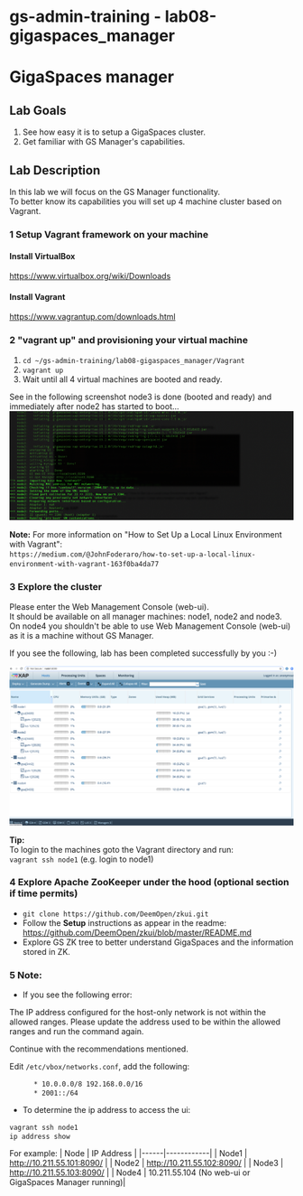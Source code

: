 # gs-admin-training - lab08-gigaspaces_manager

# GigaSpaces manager 

## Lab Goals

1. See how easy it is to setup a GigaSpaces cluster.
2. Get familiar with GS Manager's capabilities.

## Lab Description
In this lab we will focus on the GS Manager functionality.  
To better know its capabilities you will set up 4 machine cluster based on Vagrant.

### 1 Setup Vagrant framework on your machine

#### Install VirtualBox

https://www.virtualbox.org/wiki/Downloads

#### Install Vagrant

https://www.vagrantup.com/downloads.html

### 2 "vagrant up" and provisioning your virtual machine

1. `cd ~/gs-admin-training/lab08-gigaspaces_manager/Vagrant`
2. `vagrant up`
3. Wait until all 4 virtual machines are booted and ready.

See in the following screenshot node3 is done (booted and ready) and immediately after node2 has started to boot...  
![Screenshot](./Pictures/Picture1.png)

**Note:** For more information on "How to Set Up a Local Linux Environment with Vagrant":  
`https://medium.com/@JohnFoderaro/how-to-set-up-a-local-linux-environment-with-vagrant-163f0ba4da77`


### 3 Explore the cluster

Please enter the Web Management Console (web-ui).  
It should be available on all manager machines: node1, node2 and node3.  
On node4 you shouldn't be able to use Web Management Console (web-ui) as it is a machine without GS Manager.

If you see the following, lab has been completed successfully by you :-)

![Screenshot](./Pictures/Picture2.png)

**Tip:**  
To login to the machines goto the Vagrant directory and run:<br>
    `vagrant ssh node1` (e.g. login to node1)

### 4 Explore Apache ZooKeeper under the hood (optional section if time permits)

 * `git clone https://github.com/DeemOpen/zkui.git`
 * Follow the **Setup** instructions as appear in the readme:  
   https://github.com/DeemOpen/zkui/blob/master/README.md
 * Explore GS ZK tree to better understand GigaSpaces and the information stored in ZK.

### 5 Note:

 * If you see the following error:

The IP address configured for the host-only network is not within the
allowed ranges. Please update the address used to be within the allowed
ranges and run the command again.

Continue with the recommendations mentioned.

Edit `/etc/vbox/networks.conf`, add the following:
```
      * 10.0.0.0/8 192.168.0.0/16
      * 2001::/64
```
 * To determine the ip address to access the ui:
```
vagrant ssh node1
ip address show
```
For example:
| Node | IP Address |
|------|------------|
| Node1 | http://10.211.55.101:8090/ |
| Node2 | http://10.211.55.102:8090/ |
| Node3 | http://10.211.55.103:8090/ |
| Node4 | 10.211.55.104 (No web-ui or GigaSpaces Manager running)|     
